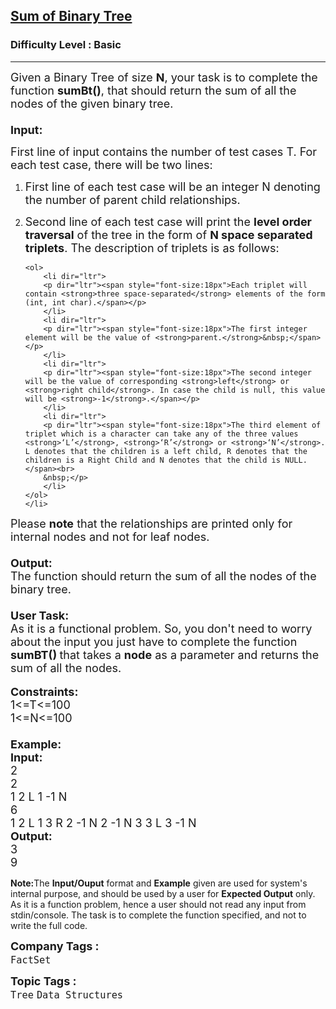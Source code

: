 <h2><a href="https://www.geeksforgeeks.org/problems/sum-of-binary-tree/1?page=1&category=Tree&sortBy=difficulty">Sum of Binary Tree</a></h2><h3>Difficulty Level : Basic</h3><hr><div class="problems_problem_content__Xm_eO"><p><span style="font-size:18px">Given a Binary Tree of size <strong>N</strong>, your task is to complete the function <strong>sumBt()</strong>, that should return the sum of all the nodes of the given binary tree.<br>
<br>
<strong>Input:</strong></span></p>

<p dir="ltr"><span style="font-size:18px">First line of input contains the number of test cases T. For each test case, there will be two lines:</span></p>

<ol>
	<li dir="ltr">
	<p dir="ltr"><span style="font-size:18px">First line of each test case will be an integer N denoting the number of parent child relationships.</span></p>
	</li>
	<li dir="ltr">
	<p dir="ltr"><span style="font-size:18px">Second line of each test case will print the <strong>level order traversal</strong> of the tree in the form of <strong>N space separated triplets</strong>. The description of triplets is as follows:</span></p>

	<ol>
		<li dir="ltr">
		<p dir="ltr"><span style="font-size:18px">Each triplet will contain <strong>three space-separated</strong> elements of the form (int, int char).</span></p>
		</li>
		<li dir="ltr">
		<p dir="ltr"><span style="font-size:18px">The first integer element will be the value of <strong>parent.</strong>&nbsp;</span></p>
		</li>
		<li dir="ltr">
		<p dir="ltr"><span style="font-size:18px">The second integer will be the value of corresponding <strong>left</strong> or <strong>right child</strong>. In case the child is null, this value will be <strong>-1</strong>.</span></p>
		</li>
		<li dir="ltr">
		<p dir="ltr"><span style="font-size:18px">The third element of triplet which is a character can take any of the three values <strong>‘L’</strong>, <strong>‘R’</strong> or <strong>‘N’</strong>. L denotes that the children is a left child, R denotes that the children is a Right Child and N denotes that the child is NULL.</span><br>
		&nbsp;</p>
		</li>
	</ol>
	</li>
</ol>

<p><span style="font-size:18px">Please <strong>note</strong> that the relationships are printed only for internal nodes and not for leaf nodes.<br>
<br>
<strong>Output:</strong><br>
The function should return the sum of all the nodes of the binary tree.<br>
<br>
<strong>User Task:</strong><br>
As it is a functional problem. So, you don't need to worry about the input you just have to complete&nbsp;the function <strong>sumBT()&nbsp;</strong>that takes a <strong>node</strong> as a parameter and returns the sum of all the nodes.</span><br>
<br>
<span style="font-size:18px"><strong>Constraints:</strong><br>
1&lt;=T&lt;=100<br>
1&lt;=N&lt;=100<br>
<br>
<strong>Example:<br>
Input:</strong><br>
2<br>
2<br>
1 2 L 1 -1 N<br>
6<br>
1 2 L 1 3 R 2 -1 N 2 -1 N 3 3 L 3 -1 N<br>
<strong>Output:</strong></span><br>
<span style="font-size:18px">3</span><br>
<span style="font-size:18px">9</span></p>

<p><span style="font-size:14px"><strong>Note:</strong>The <strong>Input/Ouput</strong> format and <strong>Example</strong> given are used for system's internal purpose, and should be used by a user for <strong>Expected Output</strong> only. As it is a function problem, hence a user should not read any input from stdin/console. The task is to complete the function specified, and not to write the full code.</span></p>
</div><p><span style=font-size:18px><strong>Company Tags : </strong><br><code>FactSet</code>&nbsp;<br><p><span style=font-size:18px><strong>Topic Tags : </strong><br><code>Tree</code>&nbsp;<code>Data Structures</code>&nbsp;